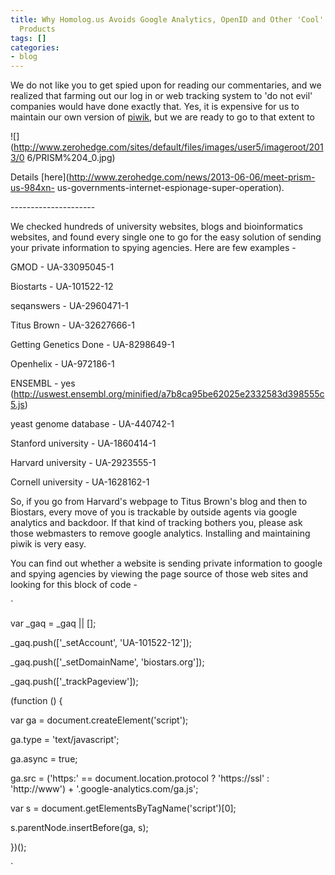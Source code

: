 ```yaml
---
title: Why Homolog.us Avoids Google Analytics, OpenID and Other 'Cool' Silicon Valley
  Products
tags: []
categories:
- blog
---
```

We do not like you to get spied upon for reading our commentaries, and we
realized that farming out our log in or web tracking system to 'do not evil'
companies would have done exactly that. Yes, it is expensive for us to
maintain our own version of [piwik](http://piwik.org/), but we are ready to go
to that extent to
<!--more-->

![](http://www.zerohedge.com/sites/default/files/images/user5/imageroot/2013/0
6/PRISM%204_0.jpg)

Details [here](http://www.zerohedge.com/news/2013-06-06/meet-prism-us-984xn-
us-governments-internet-espionage-super-operation).

\---------------------

We checked hundreds of university websites, blogs and bioinformatics websites,
and found every single one to go for the easy solution of sending your private
information to spying agencies. Here are few examples -

GMOD - UA-33095045-1

Biostarts - UA-101522-12

seqanswers - UA-2960471-1

Titus Brown - UA-32627666-1

Getting Genetics Done - UA-8298649-1

Openhelix - UA-972186-1

ENSEMBL - yes
(http://uswest.ensembl.org/minified/a7b8ca95be62025e2332583d398555c5.js)

yeast genome database - UA-440742-1

Stanford university - UA-1860414-1

Harvard university - UA-2923555-1

Cornell university - UA-1628162-1

So, if you go from Harvard's webpage to Titus Brown's blog and then to
Biostars, every move of you is trackable by outside agents via google
analytics and backdoor. If that kind of tracking bothers you, please ask those
webmasters to remove google analytics. Installing and maintaining piwik is
very easy.

You can find out whether a website is sending private information to google
and spying agencies by viewing the page source of those web sites and looking
for this block of code -

`

var _gaq = _gaq || [];

_gaq.push(['_setAccount', 'UA-101522-12']);

_gaq.push(['_setDomainName', 'biostars.org']);

_gaq.push(['_trackPageview']);

(function () {

var ga = document.createElement('script');

ga.type = 'text/javascript';

ga.async = true;

ga.src = ('https:' == document.location.protocol ? 'https://ssl' :
'http://www') + '.google-analytics.com/ga.js';

var s = document.getElementsByTagName('script')[0];

s.parentNode.insertBefore(ga, s);

})();

`

